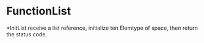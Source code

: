 
# FunctionList

*InitList
receive a list reference, initialize ten Elemtype of space, then return the status code.
